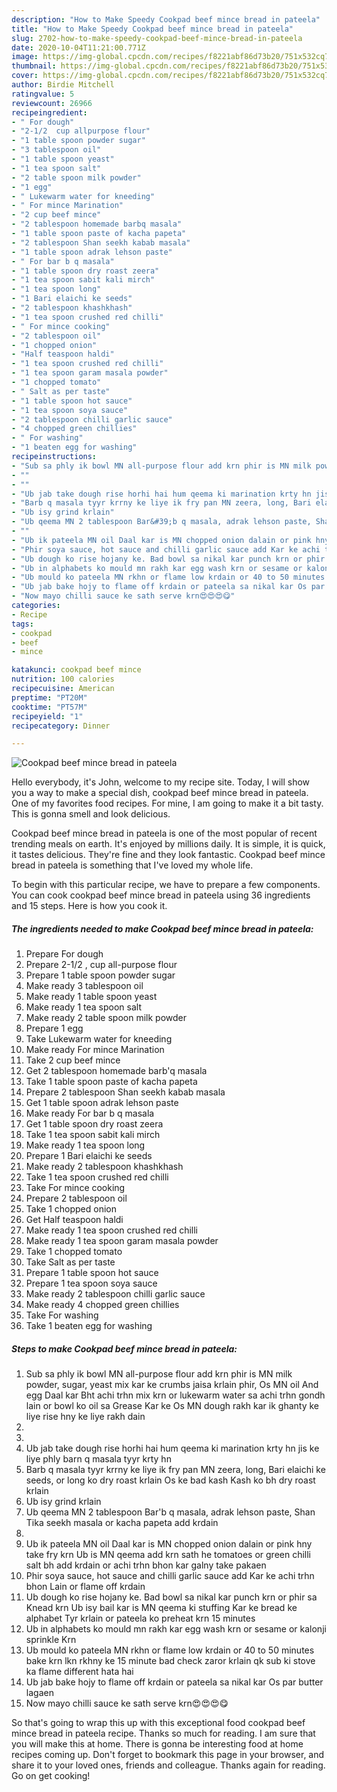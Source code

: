 ```yaml
---
description: "How to Make Speedy Cookpad beef mince bread in pateela"
title: "How to Make Speedy Cookpad beef mince bread in pateela"
slug: 2702-how-to-make-speedy-cookpad-beef-mince-bread-in-pateela
date: 2020-10-04T11:21:00.771Z
image: https://img-global.cpcdn.com/recipes/f8221abf86d73b20/751x532cq70/cookpad-beef-mince-bread-in-pateela-recipe-main-photo.jpg
thumbnail: https://img-global.cpcdn.com/recipes/f8221abf86d73b20/751x532cq70/cookpad-beef-mince-bread-in-pateela-recipe-main-photo.jpg
cover: https://img-global.cpcdn.com/recipes/f8221abf86d73b20/751x532cq70/cookpad-beef-mince-bread-in-pateela-recipe-main-photo.jpg
author: Birdie Mitchell
ratingvalue: 5
reviewcount: 26966
recipeingredient:
- " For dough"
- "2-1/2  cup allpurpose flour"
- "1 table spoon powder sugar"
- "3 tablespoon oil"
- "1 table spoon yeast"
- "1 tea spoon salt"
- "2 table spoon milk powder"
- "1 egg"
- " Lukewarm water for kneeding"
- " For mince Marination"
- "2 cup beef mince"
- "2 tablespoon homemade barbq masala"
- "1 table spoon paste of kacha papeta"
- "2 tablespoon Shan seekh kabab masala"
- "1 table spoon adrak lehson paste"
- " For bar b q masala"
- "1 table spoon dry roast zeera"
- "1 tea spoon sabit kali mirch"
- "1 tea spoon long"
- "1 Bari elaichi ke seeds"
- "2 tablespoon khashkhash"
- "1 tea spoon crushed red chilli"
- " For mince cooking"
- "2 tablespoon oil"
- "1 chopped onion"
- "Half teaspoon haldi"
- "1 tea spoon crushed red chilli"
- "1 tea spoon garam masala powder"
- "1 chopped tomato"
- " Salt as per taste"
- "1 table spoon hot sauce"
- "1 tea spoon soya sauce"
- "2 tablespoon chilli garlic sauce"
- "4 chopped green chillies"
- " For washing"
- "1 beaten egg for washing"
recipeinstructions:
- "Sub sa phly ik bowl MN all-purpose flour add krn phir is MN milk powder, sugar, yeast mix kar ke crumbs jaisa krlain phir, Os MN oil And egg Daal kar Bht achi trhn mix krn or lukewarm water sa achi trhn gondh lain or bowl ko oil sa Grease Kar ke Os MN dough rakh kar ik ghanty ke liye rise hny ke liye rakh dain"
- ""
- ""
- "Ub jab take dough rise horhi hai hum qeema ki marination krty hn jis ke liye phly barn q masala tyyr krty hn"
- "Barb q masala tyyr krrny ke liye ik fry pan MN zeera, long, Bari elaichi ke seeds, or long ko dry roast krlain Os ke bad kash Kash ko bh dry roast krlain"
- "Ub isy grind krlain"
- "Ub qeema MN 2 tablespoon Bar&#39;b q masala, adrak lehson paste, Shan Tika seekh masala or kacha papeta add krdain"
- ""
- "Ub ik pateela MN oil Daal kar is MN chopped onion dalain or pink hny take fry krn Ub is MN qeema add krn sath he tomatoes or green chilli salt bh add krdain or achi trhn bhon kar galny take pakaen"
- "Phir soya sauce, hot sauce and chilli garlic sauce add Kar ke achi trhn bhon Lain or flame off krdain"
- "Ub dough ko rise hojany ke. Bad bowl sa nikal kar punch krn or phir sa Knead krn Ub isy bail kar is MN qeema ki stuffing Kar ke bread ke alphabet Tyr krlain or pateela ko preheat krn 15 minutes"
- "Ub in alphabets ko mould mn rakh kar egg wash krn or sesame or kalonji sprinkle Krn"
- "Ub mould ko pateela MN rkhn or flame low krdain or 40 to 50 minutes bake krn lkn rkhny ke 15 minute bad check zaror krlain qk sub ki stove ka flame different hata hai"
- "Ub jab bake hojy to flame off krdain or pateela sa nikal kar Os par butter lagaen"
- "Now mayo chilli sauce ke sath serve krn😍😍😍😋"
categories:
- Recipe
tags:
- cookpad
- beef
- mince

katakunci: cookpad beef mince 
nutrition: 100 calories
recipecuisine: American
preptime: "PT20M"
cooktime: "PT57M"
recipeyield: "1"
recipecategory: Dinner

---
```



![Cookpad beef mince bread in pateela](https://img-global.cpcdn.com/recipes/f8221abf86d73b20/751x532cq70/cookpad-beef-mince-bread-in-pateela-recipe-main-photo.jpg)

Hello everybody, it's John, welcome to my recipe site. Today, I will show you a way to make a special dish, cookpad beef mince bread in pateela. One of my favorites food recipes. For mine, I am going to make it a bit tasty. This is gonna smell and look delicious.



Cookpad beef mince bread in pateela is one of the most popular of recent trending meals on earth. It's enjoyed by millions daily. It is simple, it is quick, it tastes delicious. They're fine and they look fantastic. Cookpad beef mince bread in pateela is something that I've loved my whole life.


To begin with this particular recipe, we have to prepare a few components. You can cook cookpad beef mince bread in pateela using 36 ingredients and 15 steps. Here is how you cook it.

<!--inarticleads1-->

##### The ingredients needed to make Cookpad beef mince bread in pateela:

1. Prepare  For dough
1. Prepare 2-1/2 , cup all-purpose flour
1. Prepare 1 table spoon powder sugar
1. Make ready 3 tablespoon oil
1. Make ready 1 table spoon yeast
1. Make ready 1 tea spoon salt
1. Make ready 2 table spoon milk powder
1. Prepare 1 egg
1. Take  Lukewarm water for kneeding
1. Make ready  For mince Marination
1. Take 2 cup beef mince
1. Get 2 tablespoon homemade barb&#39;q masala
1. Take 1 table spoon paste of kacha papeta
1. Prepare 2 tablespoon Shan seekh kabab masala
1. Get 1 table spoon adrak lehson paste
1. Make ready  For bar b q masala
1. Get 1 table spoon dry roast zeera
1. Take 1 tea spoon sabit kali mirch
1. Make ready 1 tea spoon long
1. Prepare 1 Bari elaichi ke seeds
1. Make ready 2 tablespoon khashkhash
1. Take 1 tea spoon crushed red chilli
1. Take  For mince cooking
1. Prepare 2 tablespoon oil
1. Take 1 chopped onion
1. Get Half teaspoon haldi
1. Make ready 1 tea spoon crushed red chilli
1. Make ready 1 tea spoon garam masala powder
1. Take 1 chopped tomato
1. Take  Salt as per taste
1. Prepare 1 table spoon hot sauce
1. Prepare 1 tea spoon soya sauce
1. Make ready 2 tablespoon chilli garlic sauce
1. Make ready 4 chopped green chillies
1. Take  For washing
1. Take 1 beaten egg for washing




<!--inarticleads2-->

##### Steps to make Cookpad beef mince bread in pateela:

1. Sub sa phly ik bowl MN all-purpose flour add krn phir is MN milk powder, sugar, yeast mix kar ke crumbs jaisa krlain phir, Os MN oil And egg Daal kar Bht achi trhn mix krn or lukewarm water sa achi trhn gondh lain or bowl ko oil sa Grease Kar ke Os MN dough rakh kar ik ghanty ke liye rise hny ke liye rakh dain
1. 
1. 
1. Ub jab take dough rise horhi hai hum qeema ki marination krty hn jis ke liye phly barn q masala tyyr krty hn
1. Barb q masala tyyr krrny ke liye ik fry pan MN zeera, long, Bari elaichi ke seeds, or long ko dry roast krlain Os ke bad kash Kash ko bh dry roast krlain
1. Ub isy grind krlain
1. Ub qeema MN 2 tablespoon Bar&#39;b q masala, adrak lehson paste, Shan Tika seekh masala or kacha papeta add krdain
1. 
1. Ub ik pateela MN oil Daal kar is MN chopped onion dalain or pink hny take fry krn Ub is MN qeema add krn sath he tomatoes or green chilli salt bh add krdain or achi trhn bhon kar galny take pakaen
1. Phir soya sauce, hot sauce and chilli garlic sauce add Kar ke achi trhn bhon Lain or flame off krdain
1. Ub dough ko rise hojany ke. Bad bowl sa nikal kar punch krn or phir sa Knead krn Ub isy bail kar is MN qeema ki stuffing Kar ke bread ke alphabet Tyr krlain or pateela ko preheat krn 15 minutes
1. Ub in alphabets ko mould mn rakh kar egg wash krn or sesame or kalonji sprinkle Krn
1. Ub mould ko pateela MN rkhn or flame low krdain or 40 to 50 minutes bake krn lkn rkhny ke 15 minute bad check zaror krlain qk sub ki stove ka flame different hata hai
1. Ub jab bake hojy to flame off krdain or pateela sa nikal kar Os par butter lagaen
1. Now mayo chilli sauce ke sath serve krn😍😍😍😋




So that's going to wrap this up with this exceptional food cookpad beef mince bread in pateela recipe. Thanks so much for reading. I am sure that you will make this at home. There is gonna be interesting food at home recipes coming up. Don't forget to bookmark this page in your browser, and share it to your loved ones, friends and colleague. Thanks again for reading. Go on get cooking!
